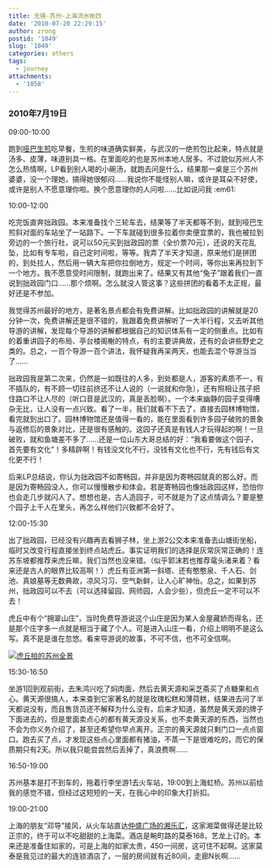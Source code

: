 ```yaml
---
title: 无锡-苏州-上海流水帐四
date: '2010-07-20 22:29:15'
author: zrong
postid: '1049'
slug: '1049'
categories: others
tags:
  - journey
attachments:
  - '1058'
---
```


### 2010年7月19日

09:00-10:00

跑到[哑巴生煎](http://www.dianping.com/shop/2036530)吃早餐，生煎的味道确实鲜美，与武汉的一绝煎包比起来，特点就是汤多、皮薄，味道别具一格。在里面吃的也是苏州本地人居多。不过貌似苏州人不怎么热情啊，LP看到别人喝的小碗汤，就跑去问是什么，结果那一桌是三个苏州婆婆，没一个理她，搞得她很郁闷……我说你不能怪别人嘛，或许是耳朵不好使，或许是别人不愿意理你啦。换个愿意理你的人问啦……比如说问我
:em61:<!--more-->

10:00-12:00

吃完饭直奔拙政园。本来准备找个三轮车去，结果等了半天都等不到，就到哑巴生煎斜对面的车站坐了一站路下。一下车就碰到很多拉着你卖便宜票的，我也被拉到旁边的一个旅行社，说可以50元买到拙政园的票（全价票70元），还说的天花乱坠，比如有专车啦，自己定时间啦，等等。我弄了半天才知道，原来他们是拼团的，到处拉人，然后用一辆大车把你拉倒地方，规定一个时间，等你出来再拉到下一个地方。我不愿意受时间限制，就跑出来了。结果又有其他“兔子”跟着我们一直说到拙政园门口……那个烦啊。怎么就没人管这事？这些拼团的看着不太正规，最好还是不参加。

我觉得苏州最好的地方，是著名景点都会有免费讲解。比如拙政园的讲解就是20分钟一次，免费讲解还是很不错的，我跟着免费讲解听了一大半行程，又去听其他导游的讲解，发现每个导游的讲解都根据自己的知识体系有一定的侧重点。比如有的着重讲园子的布局、亭台楼阁榭的特点，有的主要讲典故，还有的会讲些野史之类的。总之，一百个导游一百个讲法，我怀疑我再呆两天，也能去混个导游当当了……

拙政园我是第二次来，仍然是一如既往的人多，到处都是人，游客的素质不一，有不插队的，有不顾一切往前挤还不让人说的（一说就和你急），还有照相让孩子把住路口不让人尽的（听口音是武汉的，真是丢脸啊）。一个本来幽静的园子变得嘈杂无比，让人没有一点兴致。看了一半，我们就看不下去了，直接去园林博物馆，看完就到出口了。园林博物馆还是值得一看的，能在里面看到许多园子破败的景象与返修后的景象对比，还是很有感触的。这园子还真是有钱人才玩得起的啊！一旦破败，就和鱼塘差不多了……还是一位山东大哥总结的好：“我看要做这个园子，首先要有文化”！多精辟啊！有钱没文化不行，没钱有文化也不行，先有钱后有文化更不行！

后来LP总结说，你认为拙政园不如寄畅园，并非是因为寄畅园就真的那么好。而是因为寄畅园没人，你可以慢慢散步和体会。若是寄畅园也像拙政园这样，恐怕你也会走几步就闪人了。想想也是，古人造园子，可不就是为了这点情调么？要是整个园子上千人在里头，再怎么样他们兴致都不会好了。

12:00-15:30

出了拙政园，已经没有兴趣再去看狮子林，坐上游2公交本来准备去山塘街坐船，临时又改变行程直接坐到终点站虎丘。事实证明我们的选择是灰常灰常正确的！连苏东坡都推荐来虎丘嘛，我们当然也没来错。（似乎郭沫若也推荐鼋头渚来着？看来还是古人的眼界比较高啊！）虎丘有亚洲第一斜塔、还有憨憨泉、千人石、剑池、真娘墓等无数典故，凉风习习、空气新鲜，让人心旷神怡。总之，如果到苏州，拙政园可以不去（可以选择留园、网师园，人会少些），但虎丘一定不可以不去！

虎丘中有个“拥翠山庄”，当时免费导游说这个山庄是因为某人金屋藏娇而得名，还是那个庄字多一点就是相当于藏了个人。可是进入山庄一看，介绍上明明不是这么写。真不是是谁在忽悠。看来导游说的故事，不可不信，也不可全信啊。

[![](/uploads/2010/07/suzhou.jpg "虎丘拍的苏州全景")](/uploads/2010/07/suzhou.jpg)

15:30-16:50

坐游1回到观前街，去朱鸿兴吃了焖肉面，然后去黄天源和采芝斋买了点糖果和点心。黄天源很搞人，本来查到它家著名的就是玫瑰松糕和薄荷糕，结果进去问了半天都说没有，而且售货员还不解释为什么没有，后来才知道，虽然是黄天源的牌子下面进去的，但是里面卖点心的都有黄天源没关系，也不卖黄天源的东西，当然也不会为你义务介绍了，甚至还希望你早点离开。正宗的黄天源就只剩门口一点点窗口。跑去买了点，才发现这些点心里面都有猪油，不蒸一下是很难吃的，而它的保质期只有2天。所以我只能尝尝然后丢掉了，真浪费啊……

16:50-19:00

苏州基本是打不到车的，拖着行李坐游1去火车站，19:00到上海虹桥。苏州以前给我的感觉不错，但经过这短短的一天，在我心中的印象大打折扣。

19:00-21:00

上海的朋友“邓导”接风，从火车站直达[仲盛广场的湘乐汇](http://www.dianping.com/shop/3674254)，这家湘菜做得还是比较正宗的，终于可以不吃甜甜的上海菜。酒店是畹町路的莫泰168，艺龙上订的。本来还是准备住如家的，可是上海的如家太贵，450一间房，这可住不起啊。这家莫泰是我见过的最大的连锁酒店了，一层的房间就有近80间，走廊N长啊……

